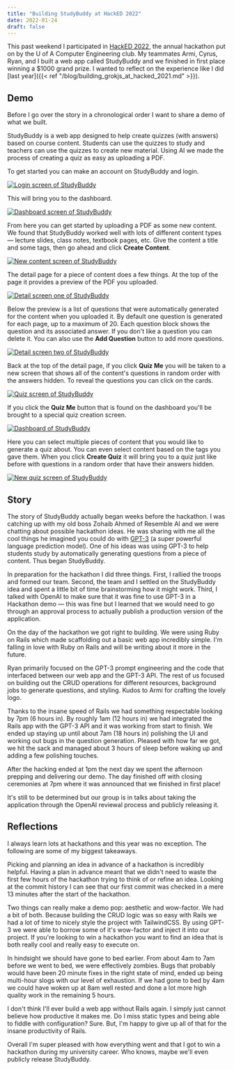 ```yaml
---
title: "Building StudyBuddy at HackED 2022"
date: 2022-01-24
draft: false
---
```


This past weekend I participated in [HackED 2022](https://hacked-2022.devpost.com/), the annual hackathon put on by the U of A Computer Engineering club. My teammates Armi, Cyrus, Ryan, and I built a web app called StudyBuddy and we finished in first place winning a $1000 grand prize. I wanted to reflect on the experience like I did [last year]({{< ref "/blog/building_grokjs_at_hacked_2021.md" >}}).

## Demo

Before I go over the story in a chronological order I want to share a demo of what we built.

StudyBuddy is a web app designed to help create quizzes (with answers) based on course content. Students can use the quizzes to study and teachers can use the quizzes to create new material. Using AI we made the process of creating a quiz as easy as uploading a PDF.

To get started you can make an account on StudyBuddy and login.

[![Login screen of StudyBuddy](/studybuddy/login.png)](/studybuddy/login.png)

This will bring you to the dashboard.

[![Dashboard screen of StudyBuddy](/studybuddy/dashboard_empty.png)](/studybuddy/dashboard_empty.png)

From here you can get started by uploading a PDF as some new content. We found that StudyBuddy worked well with lots of different content types — lecture slides, class notes, textbook pages, etc. Give the content a title and some tags, then go ahead and click **Create Content**.

[![New content screen of StudyBuddy](/studybuddy/new_content.png)](/studybuddy/new_content.png)

The detail page for a piece of content does a few things. At the top of the page it provides a preview of the PDF you uploaded.

[![Detail screen one of StudyBuddy](/studybuddy/detail_1.png)](/studybuddy/detail_1.png)

Below the preview is a list of questions that were automatically generated for the content when you uploaded it. By default one question is generated for each page, up to a maximum of 20. Each question block shows the question and its associated answer. If you don't like a question you can delete it. You can also use the **Add Question** button to add more questions.

[![Detail screen two of StudyBuddy](/studybuddy/detail_2.png)](/studybuddy/detail_2.png)

Back at the top of the detail page, if you click **Quiz Me** you will be taken to a new screen that shows all of the content's questions in random order with the answers hidden. To reveal the questions you can click on the cards.

[![Quiz screen of StudyBuddy](/studybuddy/quiz.png)](/studybuddy/quiz.png)

If you click the **Quiz Me** button that is found on the dashboard you'll be brought to a special quiz creation screen.

[![Dashboard of StudyBuddy](/studybuddy/dashboard_with_content.png)](/studybuddy/dashboard_with_content.png)

Here you can select multiple pieces of content that you would like to generate a quiz about. You can even select content based on the tags you gave them. When you click **Create Quiz** it will bring you to a quiz just like before with questions in a random order that have their answers hidden.

[![New quiz screen of StudyBuddy](/studybuddy/new_quiz.png)](/studybuddy/new_quiz.png)

## Story

The story of StudyBuddy actually began weeks before the hackathon. I was catching up with my old boss Zohaib Ahmed of Resemble AI and we were chatting about possible hackathon ideas. He was sharing with me all the cool things he imagined you could do with [GPT-3](https://openai.com/blog/openai-api/) (a super powerful language prediction model). One of his ideas was using GPT-3 to help students study by automatically generating questions from a piece of content. Thus began StudyBuddy.

In preparation for the hackathon I did three things. First, I rallied the troops and formed our team. Second, the team and I settled on the StudyBuddy idea and spent a little bit of time brainstorming how it might work. Third, I talked with OpenAI to make sure that it was fine to use GPT-3 in a Hackathon demo — this was fine but I learned that we would need to go through an approval process to actually publish a production version of the application.

On the day of the hackathon we got right to building. We were using Ruby on Rails which made scaffolding out a basic web app incredibly simple. I'm falling in love with Ruby on Rails and will be writing about it more in the future.

Ryan primarily focused on the GPT-3 prompt engineering and the code that interfaced between our web app and the GPT-3 API. The rest of us focused on building out the CRUD operations for different resources, background jobs to generate questions, and styling. Kudos to Armi for crafting the lovely logo.

Thanks to the insane speed of Rails we had something respectable looking by 7pm (6 hours in). By roughly 1am (12 hours in) we had integrated the Rails app with the GPT-3 API and it was working from start to finish. We ended up staying up until about 7am (18 hours in) polishing the UI and working out bugs in the question generation. Pleased with how far we got, we hit the sack and managed about 3 hours of sleep before waking up and adding a few polishing touches.

After the hacking ended at 1pm the next day we spent the afternoon prepping and delivering our demo. The day finished off with closing ceremonies at 7pm where it was announced that we finished in first place!

It's still to be determined but our group is in talks about taking the application through the OpenAI reviewal process and publicly releasing it.

## Reflections

I always learn lots at hackathons and this year was no exception. The following are some of my biggest takeaways.

Picking and planning an idea in advance of a hackathon is incredibly helpful. Having a plan in advance meant that we didn't need to waste the first few hours of the hackathon trying to think of or refine an idea. Looking at the commit history I can see that our first commit was checked in a mere 13 minutes after the start of the hackathon.

Two things can really make a demo pop: aesthetic and wow-factor. We had a bit of both. Because building the CRUD logic was so easy with Rails we had a lot of time to nicely style the project with TailwindCSS. By using GPT-3 we were able to borrow some of it's wow-factor and inject it into our project. If you're looking to win a hackathon you want to find an idea that is both really cool and really easy to execute on.

In hindsight we should have gone to bed earlier. From about 4am to 7am before we went to bed, we were effectively zombies. Bugs that probably would have been 20 minute fixes in the right state of mind, ended up being multi-hour slogs with our level of exhaustion. If we had gone to bed by 4am we could have woken up at 8am well rested and done a lot more high quality work in the remaining 5 hours.

I don't think I'll ever build a web app without Rails again. I simply just cannot believe how productive it makes me. Do I miss static types and being able to fiddle with configuration? Sure. But, I'm happy to give up all of that for the insane productivity of Rails.

Overall I'm super pleased with how everything went and that I got to win a hackathon during my university career. Who knows, maybe we'll even publicly release StudyBuddy.
